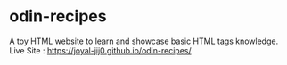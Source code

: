 # odin-recipes
A toy HTML website to learn and showcase basic HTML tags knowledge.<br>
Live Site : https://joyal-jij0.github.io/odin-recipes/
